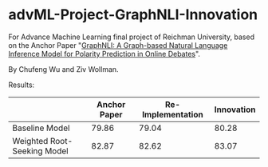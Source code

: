 # advML-Project-GraphNLI-Innovation
For Advance Machine Learning final project of Reichman University, based on the Anchor Paper 
"[GraphNLI: A Graph-based Natural Language Inference Model for Polarity Prediction in Online Debates](https://dl.acm.org/doi/pdf/10.1145/3485447.3512144?casa_token=vc1igZvqb6AAAAAA:dJT0reFVw1SNlTQUBh8aE6m68-HPC2cehr1ouhpehj9VTuZMeaOHQK0SBtgNJ5pcD-DtwZb53eq8mQ)".


By Chufeng Wu and Ziv Wollman.

Results:

|                             | Anchor Paper | Re-Implementation | Innovation |
|-----------------------------|--------------|-------------------|------------|
| Baseline Model              | 79.86        | 79.04             | 80.28      |
| Weighted Root-Seeking Model | 82.87        | 82.62             | 83.07      |
